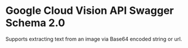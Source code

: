 # Google Cloud Vision API Swagger Schema 2.0

Supports extracting text from an image via Base64 encoded string or url.
